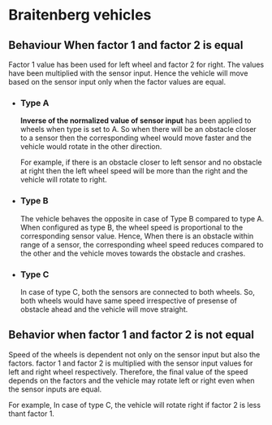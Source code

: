 # Braitenberg vehicles

## Behaviour When factor 1 and factor 2 is equal

Factor 1 value has been used for left wheel and factor 2 for right. The values have been multiplied with the sensor input. Hence the vehicle will move based on the sensor input only when the factor values are equal.

- ### Type A
    **Inverse of the normalized value of sensor input** has been applied to wheels when type is set to A. So when there will be an obstacle closer to a sensor then the corresponding wheel would move faster and the vehicle would rotate in the other direction.

    For example, if there is an obstacle closer to left sensor and no obstacle at right then the left wheel speed will be more than the right and the vehicle will rotate to right.

- ### Type B
    The vehicle behaves the opposite in case of Type B compared to type A. When configured as type B, the wheel speed is proportional to the corresponding sensor value. Hence, When there is an obstacle within range of a sensor, the corresponding wheel speed reduces compared to the other and the vehicle moves towards the obstacle and crashes.

- ### Type C
    In case of type C, both the sensors are connected to both wheels. So, both wheels would have same speed irrespective of presense of obstacle ahead and the vehicle will move straight.


## Behavior when factor 1 and factor 2 is not equal
Speed of the wheels is dependent not only on the sensor input but also the factors. factor 1 and factor 2 is multiplied with the sensor input values for left and right wheel respectively. Therefore, the final value of the speed depends on the factors and the vehicle may rotate left or right even when the sensor inputs are equal.

For example, In case of type C, the vehicle will rotate right if factor 2 is less thant factor 1.
